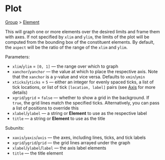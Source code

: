# Plot

[Group](/docs/group) > [Element](/docs/element)

This will graph one or more elements over the desired limits and frame them with axes. If not specified by `xlim` and `ylim`, the limits of the plot will be computed from the bounding box of the constituent elements. By default, the `aspect` will be the ratio of the range of the `xlim` and `ylim`.

Parameters:
- `xlim`/`ylim` = `[0, 1]` — the range over which to graph
- `xanchor`/`yanchor` — the value at which to place the respective axis. Note that the `xanchor` is a y-value and vice versa. Defaults to `xmin`/`ymin`
- `xticks`/`yticks` = `5` — either an integer for evenly spaced ticks, a list of tick locations, or list of tick `[location, label]` pairs (see [Axis](/docs/axis) for more details)
- `xgrid`/`ygrid` = `false` — whether to show a grid in the background. If `true`, the grid lines match the specified ticks. Alternatively, you can pass a list of positions to override this
- `xlabel`/`ylabel` — a string or **Element** to use as the respective label
- `title` — a string or **Element** to use as the title

Subunits:
- `xaxis`/`yaxis`/`axis` — the axes, including lines, ticks, and tick labels
- `xgrid`/`ygrid`/`grid` — the grid lines arrayed under the graph
- `xlabel`/`ylabel`/`label` — the axis label elements
- `title` — the title element
